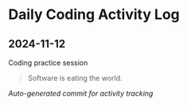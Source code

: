 # Daily Coding Activity Log

## 2024-11-12

Coding practice session

> Software is eating the world.

*Auto-generated commit for activity tracking*
